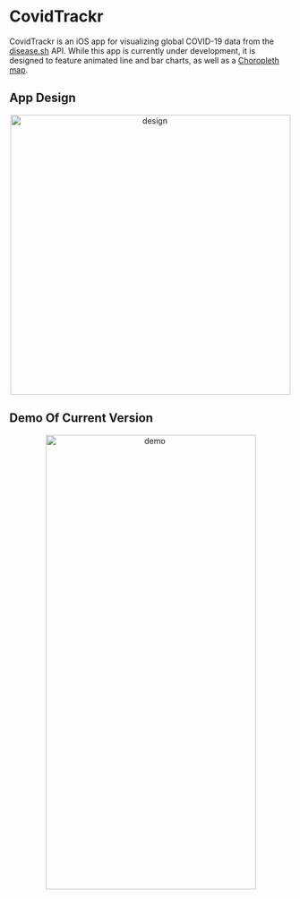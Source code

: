 # CovidTrackr

CovidTrackr is an iOS app for visualizing global COVID-19 data from the [disease.sh](https://disease.sh) API. While this app is currently under development, it is designed to feature animated line and bar charts, as well as a [Choropleth map](https://datavizcatalogue.com/methods/choropleth.html).

## App Design

<p align="center">
  <img src="https://user-images.githubusercontent.com/54814481/212226915-241a2d7e-3725-4958-b1b9-84134f41e858.jpeg" alt="design" width="500"/>
<p>


## Demo Of Current Version
  <p align="center">
    <img src="https://user-images.githubusercontent.com/54814481/220705182-79705133-adf9-47c7-b383-20637441b93b.gif" alt="demo" height="812" width="375"/>
  <p>


